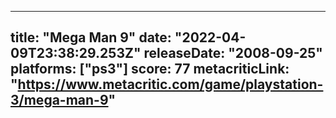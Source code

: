 
---
title: "Mega Man 9"
date: "2022-04-09T23:38:29.253Z"
releaseDate: "2008-09-25"
platforms: ["ps3"]
score: 77
metacriticLink: "https://www.metacritic.com/game/playstation-3/mega-man-9"
---
